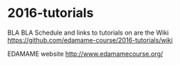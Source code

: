 # 2016-tutorials
BLA BLA
Schedule and links to tutorials on are the Wiki
https://github.com/edamame-course/2016-tutorials/wiki

EDAMAME website
http://www.edamamecourse.org/


